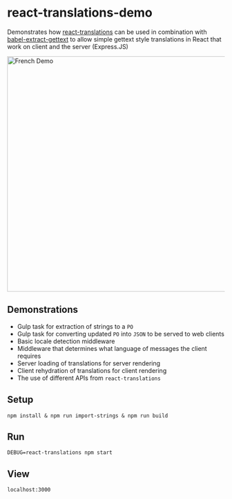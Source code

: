 # react-translations-demo
Demonstrates how [react-translations](https://www.npmjs.com/package/react-translations) can be used in combination with [babel-extract-gettext](https://www.npmjs.com/package/babel-extract-gettext) to allow simple gettext style translations in React that work on client and the server (Express.JS)

<img width="544" alt="French Demo" src="https://user-images.githubusercontent.com/3498278/28496240-84144b26-6f34-11e7-9640-77e160469437.png">



## Demonstrations
* Gulp task for extraction of strings to a `PO`
* Gulp task for converting updated `PO` into `JSON` to be served to web clients
* Basic locale detection middleware
* Middleware that determines what language of messages the client requires
* Server loading of translations for server rendering
* Client rehydration of translations for client rendering
* The use of different APIs from `react-translations`

## Setup
```
npm install & npm run import-strings & npm run build
```

## Run
```
DEBUG=react-translations npm start
```

## View
```
localhost:3000
```
